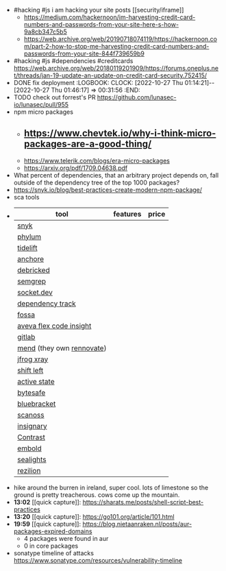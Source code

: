 - #hacking #js i am hacking your site posts [[security/iframe]]
	- https://medium.com/hackernoon/im-harvesting-credit-card-numbers-and-passwords-from-your-site-here-s-how-9a8cb347c5b5
	- https://web.archive.org/web/20190718074119/https://hackernoon.com/part-2-how-to-stop-me-harvesting-credit-card-numbers-and-passwords-from-your-site-844f739659b9
- #hacking #js #dependencies #creditcards https://web.archive.org/web/20180119201909/https://forums.oneplus.net/threads/jan-19-update-an-update-on-credit-card-security.752415/
- DONE fix deployment
  :LOGBOOK:
  CLOCK: [2022-10-27 Thu 01:14:21]--[2022-10-27 Thu 01:46:17] =>  00:31:56
  :END:
- TODO check out forrest's PR https://github.com/lunasec-io/lunasec/pull/955
- npm micro packages
	- https://www.chevtek.io/why-i-think-micro-packages-are-a-good-thing/
		-
	- https://www.telerik.com/blogs/era-micro-packages
	- https://arxiv.org/pdf/1709.04638.pdf
- What percent of dependencies, that an arbitrary project depends on, fall outside of the dependency tree of the top 1000 packages?
- https://snyk.io/blog/best-practices-create-modern-npm-package/
- sca tools
- |tool|features|price|
  |--|--|--|
  |[snyk](https://snyk.io/)|||
  |[phylum](https://www.phylum.io/)|||
  |[tidelift](https://tidelift.com/)|||
  |[anchore](https://anchore.com/)|||
  |[debricked](https://debricked.com/)|||
  |[semgrep](https://semgrep.dev/products/semgrep-supply-chain)|||
  |[socket.dev](https://socket.dev/)|||
  |[dependency track](https://dependencytrack.org/)|||
  |[fossa](https://fossa.com/)|||
  |[aveva flex code insight](https://www.aveva.com/en/products/flexnet-code-insight/)|||
  |[gitlab](https://docs.gitlab.com/ee/user/application_security/dependency_scanning/)|||
  |[mend](https://www.mend.io/) (they own [rennovate](https://docs.renovatebot.com/))|||
  |[jfrog xray](https://jfrog.com/xray/)|||
  |[shift left](https://www.shiftleft.io/)|||
  |[active state](https://www.activestate.com/)|||
  |[bytesafe](https://bytesafe.dev/)|||
  |[bluebracket](https://blubracket.com/)|||
  |[scanoss](https://www.scanoss.com/)|||
  |[insignary](https://www.insignary.com/)|||
  |[Contrast](https://www.contrastsecurity.com/)|||
  |[embold](https://embold.io/)||
  |[sealights](https://www.sealights.io/)|||
  |[rezilion](https://www.rezilion.com/)|||
- hike around the burren in ireland, super cool. lots of limestone so the ground is pretty treacherous. cows come up the mountain.
- **13:02** [[quick capture]]:  https://sharats.me/posts/shell-script-best-practices
- **13:20** [[quick capture]]:  https://go101.org/article/101.html
- **19:59** [[quick capture]]:  https://blog.nietaanraken.nl/posts/aur-packages-expired-domains
	- 4 packages were found in aur
	- 0 in core packages
- sonatype timeline of attacks https://www.sonatype.com/resources/vulnerability-timeline